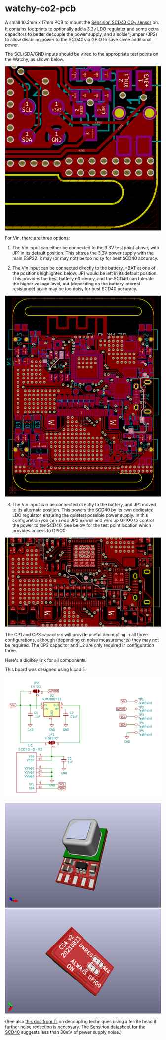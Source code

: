 watchy-co2-pcb
==============
A small 10.3mm x 17mm PCB to mount the
[Sensirion SCD40 CO<sub>2</sub> sensor](https://www.sensirion.com/en/environmental-sensors/carbon-dioxide-sensors/carbon-dioxide-sensor-scd4x/)
on.  It contains footprints to optionally add a
[3.3v LDO regulator](https://www.njr.com/electronic_device/PDF/NJM2881_NJM2882_E.pdf)
and some extra capacitors to better decouple the
power supply, and a solder jumper (JP2) to allow disabling power to the SCD40
via GPIO to save some additional power.

The SCL/SDA/GND inputs should be wired to the appropriate test
points on the Watchy, as shown below.

![Watchy test points](./watchy1.png)

For Vin, there are three options:

1. The Vin input can either be connected to the 3.3V test point above,
with JP1 in its default position.  This shares the 3.3V power supply with
the main ESP32.  It may (or may not) be too noisy for best SCD40 accuracy.

2. The Vin input can be connected directly to the battery, +BAT
at one of the positions highlighted below. JP1 would be left in its
default position.  This provides the best battery efficiency, and the
SCD40 can tolerate the higher voltage level, but (depending on the
battery internal resistance) again may be too noisy for best SCD40
accuracy.

![+BAT connections](./watchy2.png)

3. The Vin input can be connected directly to the battery, and JP1
moved to its alternate position.  This powers the SCD40 by its own
dedicated LDO regulator, ensuring the quietest possible power supply.
In this configuration you can swap JP2 as well and wire
up GPIO0 to control the power to the SCD40.  See below for the test
point location which provides access to GPIO0.

![GPIO0 connection](./watchy3.png)

The CP1 and CP3 capacitors will provide useful decoupling in all three
configurations, although (depending on noise measurements) they may
not be required.  The CP2 capacitor and U2 are only required in
configuration three.

Here's a [digikey link](https://www.digikey.com/short/t87dq9r9) for all
components.

This board was designed using kicad 5.

[![Schematic](./schematic.png)](./schematic.pdf)

![PCB render front](./board1.png)
![PCB render back](./board2.png)

(See also [this doc from TI](https://www.ti.com/lit/an/scaa048/scaa048.pdf)
on decoupling techniques using a ferrite bead if further noise reduction
is necessary.  The
[Sensirion datasheet for the SCD40](https://www.sensirion.com/fileadmin/user_upload/customers/sensirion/Dokumente/9.5_CO2/Sensirion_CO2_Sensors_SCD4x_Datasheet.pdf) suggests less than 30mV of power supply noise.)
